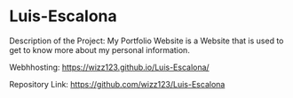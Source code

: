 # Luis-Escalona

Description of the Project: My Portfolio Website is a Website that is used to get to know more about my personal information.

Webhhosting: https://wizz123.github.io/Luis-Escalona/

Repository Link: https://github.com/wizz123/Luis-Escalona
